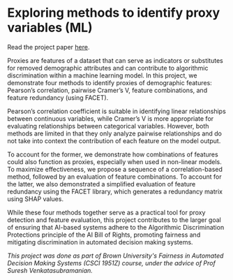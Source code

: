 # Exploring methods to identify proxy variables (ML)
Read the project paper [here](Final_Project_Report.pdf).

Proxies are features of a dataset that can serve as indicators or substitutes for removed demographic attributes and can contribute to algorithmic discrimination within a machine learning model. In this project, we demonstrate four methods to identify proxies of demographic features: Pearson’s correlation, pairwise Cramer’s V, feature combinations, and feature redundancy (using FACET).

Pearson’s correlation coefficient is suitable in identifying linear relationships between continuous variables, while Cramer’s V is more appropriate for evaluating relationships between categorical variables. However, both methods are limited in that they only analyze pairwise relationships and do not take into context the contribution of each feature on the model output.

To account for the former, we demonstrate how combinations of features could also function as proxies, especially when used in non-linear models. To maximize effectiveness, we propose a sequence of a correlation-based method, followed by an evaluation of feature combinations. To account for the latter, we also demonstrated a simplified evaluation of feature redundancy using the FACET library, which generates a redundancy matrix using SHAP values.

While these four methods together serve as a practical tool for proxy detection and feature evaluation, this project contributes to the larger goal of ensuring that AI-based systems adhere to the Algorithmic Discrimination Protections principle of the AI Bill of Rights, promoting fairness and mitigating discrimination in automated decision making systems.

_This project was done as part of Brown University's Fairness in Automated Decision Making Systems (CSCI 1951Z) course, under the advice of Prof Suresh Venkatasubramanian._
